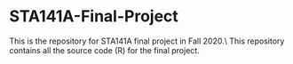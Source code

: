 # STA141A-Final-Project
This is the repository for STA141A final project in Fall 2020.\\
This repository contains all the source code (R) for the final project.
